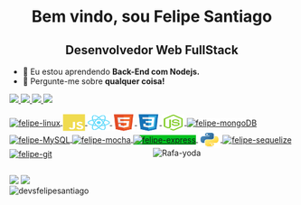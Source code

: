 <h1 align="center">Bem vindo, sou Felipe Santiago</h1>

<h2 align="center">Desenvolvedor Web FullStack</h3>

- 🌱 Eu estou aprendendo **Back-End com Nodejs.**
- 💬 Pergunte-me sobre **qualquer coisa!**

<div style="display: flex">
  <a href="https://github.com/devsfelipesantiago">
    <img height="180em" src="https://github-readme-stats.vercel.app/api/top-langs/?username=devsfelipesantiago&layout=compact&langs_count=7&theme=github_dark" />
    <img height="180em" src="https://github-profile-summary-cards.vercel.app/api/cards/stats?username=devsfelipesantiago&theme=github_dark" />
    <img height="150em" src="https://github-profile-summary-cards.vercel.app/api/cards/productive-time?username=devsfelipesantiago&theme=github_dark" />
    <img height="150em" src="https://github-profile-summary-cards.vercel.app/api/cards/profile-details?username=devsfelipesantiago&theme=github_dark" />
</div>
<div style="display: inline_block"><br>
  <img align="center" alt="felipe-linux" height="30" width="40" src="https://icongr.am/devicon/linux-original.svg?size=128&color=currentColor">
  <img align="center" alt="felipe-Js" height="30" width="40" src="https://raw.githubusercontent.com/devicons/devicon/master/icons/javascript/javascript-plain.svg">
  <img align="center" alt="felipe-React" height="30" width="40" src="https://raw.githubusercontent.com/devicons/devicon/master/icons/react/react-original.svg">
  <img align="center" alt="felipe-HTML" height="30" width="40" src="https://raw.githubusercontent.com/devicons/devicon/master/icons/html5/html5-original.svg">
  <img align="center" alt="felipe-CSS" height="30" width="40" src="https://raw.githubusercontent.com/devicons/devicon/master/icons/css3/css3-original.svg">
  <img align="center" alt="felipe-nodejs" height="30" width="40" src="https://raw.githubusercontent.com/devicons/devicon/master/icons/nodejs/nodejs-original.svg">
  <img align="center" alt="felipe-mongoDB" height="30" width="40" src="https://icongr.am/devicon/mongodb-original-wordmark.svg?size=128&color=currentColor" style="background-color: #fff">
  <img align="center" alt="felipe-MySQL" height="30" width="40" src="https://icongr.am/devicon/mysql-original-wordmark.svg?size=128&color=currentColor">
  <img align="center" alt="felipe-mocha" height="30" width="40" src="https://icongr.am/devicon/mocha-plain.svg?size=128&color=currentColor">
  <img align="center" alt="felipe-express" height="30" width="40" src="https://icongr.am/devicon/express-original.svg?size=128&color=currentColor" style="background-color: #00c220">
  <img align="center" alt="felipe-Python" height="30" width="40" src="https://raw.githubusercontent.com/devicons/devicon/master/icons/python/python-original.svg">
  <img align="center" alt="felipe-sequelize" height="30" width="40" src="https://icongr.am/devicon/sequelize-original.svg?size=128&color=000000">
  <img align="center" alt="felipe-git" height="30" width="40" src="https://icongr.am/devicon/git-original.svg?size=128&color=000000">
  <img align="right" alt="Rafa-yoda" height="230" width="250" src="https://cdn.dribbble.com/users/720825/screenshots/3253310/slim-jim-_dribbble_-_800x600_.gif">
</div>
  
##
  
<div>
  <a href="mailto:devfelipesantiago@gmail.com">
  <img src="https://img.shields.io/badge/-Gmail-%23333?style=for-the-badge&logo=gmail&logoColor=white" target="_blank"></a>
  <a href="https://linkedin.com/in/devsfelipesantiago/" target="_blank">
  <img src="https://img.shields.io/badge/-LinkedIn-%230077B5?style=for-the-badge&logo=linkedin&logoColor=white" target="_blank"></a>
</div>
<div align="left">
  <img src="https://komarev.com/ghpvc/?username=devsfelipesantiago&label=Profile%20views&color=0e75b6&style=flat" alt="devsfelipesantiago" />
</div>
